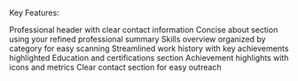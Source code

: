 Key Features:

Professional header with clear contact information
Concise about section using your refined professional summary
Skills overview organized by category for easy scanning
Streamlined work history with key achievements highlighted
Education and certifications section
Achievement highlights with icons and metrics
Clear contact section for easy outreach

